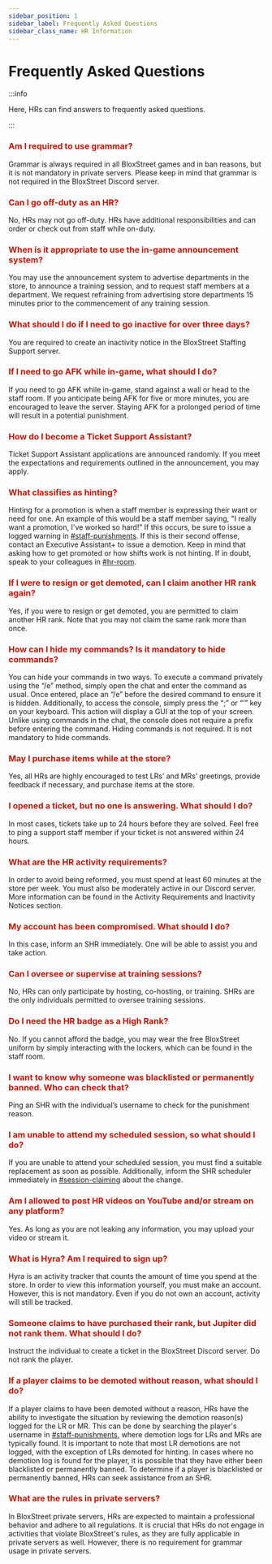 ```yaml
---
sidebar_position: 1
sidebar_label: Frequently Asked Questions
sidebar_class_name: HR Information
---
```


# Frequently Asked Questions

:::info

Here, HRs can find answers to frequently asked questions.

:::

### <font color="#C21807">Am I required to use grammar?</font>
Grammar is always required in all BloxStreet games and in ban reasons, but it is not mandatory in private servers. Please keep in mind that grammar is not required in the BloxStreet Discord server.

### <font color="#C21807">Can I go off-duty as an HR?</font>
No, HRs may not go off-duty. HRs have additional responsibilities and can order or check out from staff while on-duty.

### <font color="#C21807">When is it appropriate to use the in-game announcement system?</font>
You may use the announcement system to advertise departments in the store, to announce a training session, and to request staff members at a department. We request refraining from advertising store departments 15 minutes prior to the commencement of any training session.

### <font color="#C21807">What should I do if I need to go inactive for over three days?</font>
You are required to create an inactivity notice in the BloxStreet Staffing Support server. 

### <font color="#C21807">If I need to go AFK while in-game, what should I do?</font>
If you need to go AFK while in-game, stand against a wall or head to the staff room. If you anticipate being AFK for five or more minutes, you are encouraged to leave the server. Staying AFK for a prolonged period of time will result in a potential punishment.

### <font color="#C21807">How do I become a Ticket Support Assistant?</font>
Ticket Support Assistant applications are announced randomly. If you meet the expectations and requirements outlined in the announcement, you may apply. 

### <font color="#C21807">What classifies as hinting?</font>
Hinting for a promotion is when a staff member is expressing their want or need for one. An example of this would be a staff member saying, "I really want a promotion, I've worked so hard!” If this occurs, be sure to issue a logged warning in [#staff-punishments](https://discord.com/channels/323081832071561216/789513615572729877). If this is their second offense, contact an Executive Assistant+ to issue a demotion. Keep in mind that asking how to get promoted or how shifts work is not hinting. If in doubt, speak to your colleagues in [#hr-room](https://discord.com/channels/323081832071561216/600727208155414546).

### <font color="#C21807">If I were to resign or get demoted, can I claim another HR rank again?</font>
Yes, if you were to resign or get demoted, you are permitted to claim another HR rank. Note that you may not claim the same rank more than once.

### <font color="#C21807">How can I hide my commands? Is it mandatory to hide commands?</font>
You can hide your commands in two ways. To execute a command privately using the “/e” method, simply open the chat and enter the command as usual. Once entered, place an “/e” before the desired command to ensure it is hidden. Additionally, to access the console, simply press the “;” or “’” key on your keyboard. This action will display a GUI at the top of your screen. Unlike using commands in the chat, the console does not require a prefix before entering the command. Hiding commands is not required. It is not mandatory to hide commands.

### <font color="#C21807">May I purchase items while at the store?</font>
Yes, all HRs are highly encouraged to test LRs’ and MRs’ greetings, provide feedback if necessary, and purchase items at the store.

### <font color="#C21807">I opened a ticket, but no one is answering. What should I do?</font>
In most cases, tickets take up to 24 hours before they are solved. Feel free to ping a support staff member if your ticket is not answered within 24 hours.

### <font color="#C21807">What are the HR activity requirements?</font>
In order to avoid being reformed, you must spend at least 60 minutes at the store per week. You must also be moderately active in our Discord server. More information can be found in the Activity Requirements and Inactivity Notices section.

### <font color="#C21807">My account has been compromised. What should I do?</font>
In this case, inform an SHR immediately. One will be able to assist you and take action. 

### <font color="#C21807">Can I oversee or supervise at training sessions?</font>
No, HRs can only participate by hosting, co-hosting, or training. SHRs are the only individuals permitted to oversee training sessions. 

### <font color="#C21807">Do I need the HR badge as a High Rank?</font>
No. If you cannot afford the badge, you may wear the free BloxStreet uniform by simply interacting with the lockers, which can be found in the staff room. 

### <font color="#C21807">I want to know why someone was blacklisted or permanently banned. Who can check that?</font>
Ping an SHR with the individual’s username to check for the punishment reason.

### <font color="#C21807">I am unable to attend my scheduled session, so what should I do?</font>
If you are unable to attend your scheduled session, you must find a suitable replacement as soon as possible. Additionally, inform the SHR scheduler immediately in [#session-claiming](https://discord.com/channels/323081832071561216/889200177536196608) about the change.

### <font color="#C21807">Am I allowed to post HR videos on YouTube and/or stream on any platform?</font>
Yes. As long as you are not leaking any information, you may upload your video or stream it.

### <font color="#C21807">What is Hyra? Am I required to sign up?</font>
Hyra is an activity tracker that counts the amount of time you spend at the store. In order to view this information yourself, you must make an account. However, this is not mandatory. Even if you do not own an account, activity will still be tracked.

### <font color="#C21807">Someone claims to have purchased their rank, but Jupiter did not rank them. What should I do?</font>
Instruct the individual to create a ticket in the BloxStreet Discord server. Do not rank the player.

### <font color="#C21807">If a player claims to be demoted without reason, what should I do?</font>
If a player claims to have been demoted without a reason, HRs have the ability to investigate the situation by reviewing the demotion reason(s) logged for the LR or MR. This can be done by searching the player's username in [#staff-punishments](https://discord.com/channels/323081832071561216/789513615572729877), where demotion logs for LRs and MRs are typically found. It is important to note that most LR demotions are not logged, with the exception of LRs demoted for hinting. In cases where no demotion log is found for the player, it is possible that they have either been blacklisted or permanently banned. To determine if a player is 
blacklisted or permanently banned, HRs can seek assistance from an SHR.

### <font color="#C21807">What are the rules in private servers?</font>
In BloxStreet private servers, HRs are expected to maintain a professional behavior and adhere to all regulations. It is crucial that HRs do not engage in activities that violate BloxStreet's rules, as they are fully applicable in private servers as well. However, there is no requirement for grammar usage in private servers. 
